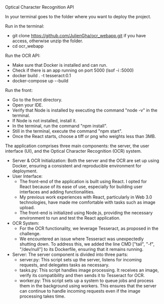 Optical Character Recognition API

In your terminal goes to the folder where you want to deploy the project.

Run in the terminal:
- git clone https://github.com/JulienGha/ocr_webapp.git if you have access, otherwise unzip the folder.
- cd ocr_webapp

Run the OCR API:
- Make sure that Docker is installed and can run.
- Check if there is an app running on port 5000 (lsof -i :5000)
- docker build . -t tesseract:0.1
- docker-compose up --build

Run the front:
- Go to the front directory.
- Open your IDE.
- Verify that Node is installed by executing the command "node -v" in the terminal.
- If Node is not installed, install it.
- In the terminal, run the command "npm install".
- Still in the terminal, execute the command "npm start".
- Once the React starts, choose a tiff or png who weights less than 3MB.

The application comprises three main components: the server, the user interface (UI), and the Optical Character Recognition (OCR) system.
- Server & OCR Initialization: Both the server and the OCR are set up using Docker, ensuring a consistent and reproducible environment for deployment.
- User Interface:
  - The front-end of the application is built using React. I opted for React because of its ease of use, especially for building user interfaces and adding functionalities.
  - My previous work experiences with React, particularly in Web 3.0 technologies, have made me comfortable with tasks such as image upload.
  - The front-end is initialized using Node.js, providing the necessary environment to run and test the React application.
- OCR System:
  - For the OCR functionality, we leverage Tesseract, as proposed in the challenge.
  - We encountered an issue where Tesseract was unexpectedly shutting down. To address this, we added the line CMD ["tail", "-f", "/dev/null"] to its Dockerfile, ensuring that it remains running.
- Server: The server component is divided into three parts:
  - server.py: This script sets up the server, listens for incoming requests, and delegates tasks as necessary.
  - tasks.py: This script handles image processing. It receives an image, verify its compatibility and then sends it to Tesseract for OCR.
  - worker.py: This script sets up a system to queue jobs and process them in the background using workers. This ensures that the server can continue to handle incoming requests even if the image processing takes time.
